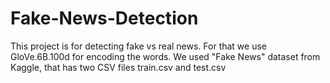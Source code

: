 # Fake-News-Detection

This project is for detecting fake vs real news. For that we use GloVe.6B.100d for encoding the words. We used "Fake News" dataset from Kaggle, that has two CSV files train.csv and test.csv
